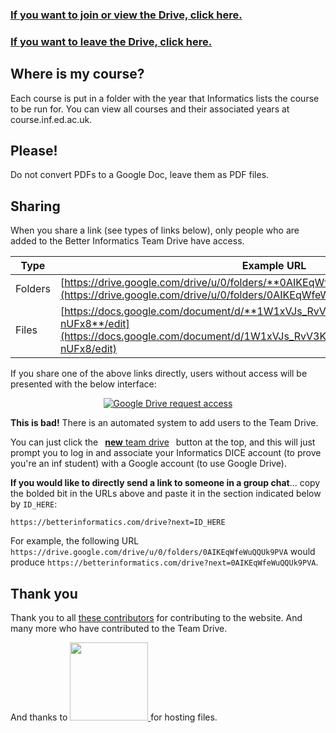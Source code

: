 ---
---

### [If you want to join or view the Drive, click here.](/drive)

### [If you want to leave the Drive, click here.](https://groups.google.com/a/betterinformatics.com/forum/#!myforums)

## Where is my course?
Each course is put in a folder with the year that Informatics lists the course to be run for. You can view all courses and their associated years at course.inf.ed.ac.uk.

## Please!
Do not convert PDFs to a Google Doc, leave them as PDF files.

## Sharing

When you share a link (see types of links below), only people who are added to the Better Informatics Team Drive have access.

| Type    | Example URL                                                                                                                                                                      |
|---------|----------------------------------------------------------------------------------------------------------------------------------------------------------------------------------|
| Folders | [https://drive.google.com/drive/u/0/folders/**0AIKEqWfeWuQQUk9PVA**](https://drive.google.com/drive/u/0/folders/0AIKEqWfeWuQQUk9PVA)                                             |
|   Files | [https://docs.google.com/document/d/**1W1xVJs_RvV3KBbk1bKjsDvYUyUitER4jVbuae-nUFx8**/edit](https://docs.google.com/document/d/1W1xVJs_RvV3KBbk1bKjsDvYUyUitER4jVbuae-nUFx8/edit) |

If you share one of the above links directly, users without access will be presented with the below interface:

<center>
  <a href="https://i.imgur.com/DYAMx8o.png">
    <img alt="Google Drive request access" src="https://i.imgur.com/DYAMx8ol.png">
  </a>
</center>

**This is bad!** There is an automated system to add users to the Team Drive.


You can just click the <a href="/drive" style="padding: 0 0.5em;" class="btn"><strong>new</strong> team drive</a> button at the top, and this will just prompt you to log in and associate your
Informatics DICE account (to prove you're an inf student) with a Google account (to use Google Drive).

**If you would like to directly send a link to someone in a group chat**... copy the bolded bit in the URLs above and paste
it in the section indicated below by `ID_HERE`:


```
https://betterinformatics.com/drive?next=ID_HERE
```

For example, the following URL `https://drive.google.com/drive/u/0/folders/0AIKEqWfeWuQQUk9PVA` would
produce `https://betterinformatics.com/drive?next=0AIKEqWfeWuQQUk9PVA`.


## Thank you

Thank you to all [these contributors](https://github.com/compsoc-edinburgh/betterinformatics/graphs/contributors) for contributing to the website. And many more who have contributed to the Team Drive.

And thanks to <a href="https://comp-soc.com" style="display:inline">
    <img class="cs-logo" src="{{ site.baseurl }}/static/img/compsoc-horizontal.png" width="125">
</a>
for hosting files.

<!--
### Adding files

**NOTE:** The shared GDrive account had some issues. Contact betterinformatics@gmail.com if you want to have access to it.

Whenever you want to add something to the shared Google Drive folders, do the following:

*   Add the folder to your drive (top-right button usually)
*   Make a new document.
*   Share the document to "anyone with the link + anyone can edit", as in the following picture:
*	Transfer ownership to __betterinformatics@gmail.com__

> ![](/static/img/drive.png)
-->
